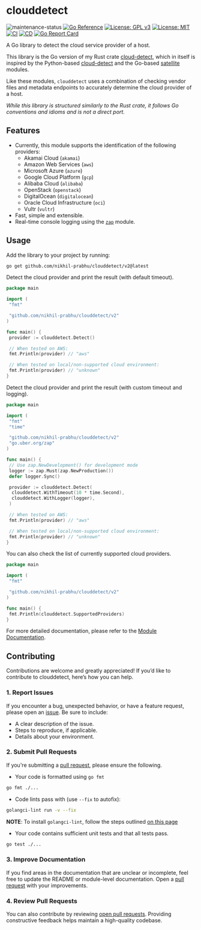 # clouddetect

![maintenance-status](https://img.shields.io/badge/maintenance-actively--developed-brightgreen.svg)
[![Go Reference](https://pkg.go.dev/badge/github.com/nikhil-prabhu/clouddetect.svg)](https://pkg.go.dev/github.com/nikhil-prabhu/clouddetect)
[![License: GPL v3](https://img.shields.io/badge/license-GPLv3-blue.svg)](https://www.gnu.org/licenses/gpl-3.0)
[![License: MIT](https://img.shields.io/badge/license-MIT-blue.svg)](https://opensource.org/license/mit)
[![CI](https://github.com/nikhil-prabhu/clouddetect/actions/workflows/ci.yml/badge.svg)](https://github.com/nikhil-prabhu/clouddetect/actions)
[![CD](https://github.com/nikhil-prabhu/clouddetect/actions/workflows/cd.yml/badge.svg)](https://github.com/nikhil-prabhu/clouddetect/actions)
[![Go Report Card](https://goreportcard.com/badge/github.com/nikhil-prabhu/clouddetect)](https://goreportcard.com/report/github.com/nikhil-prabhu/clouddetect)

A Go library to detect the cloud service provider of a host.

This library is the Go version of my Rust crate
[cloud-detect](https://github.com/nikhil-prabhu/cloud-detect), which in itself is
inspired by the Python-based
[cloud-detect](https://github.com/dgzlopes/cloud-detect) and the Go-based
[satellite](https://github.com/banzaicloud/satellite) modules.

Like these modules, `clouddetect` uses a combination of checking vendor files
and metadata endpoints to accurately determine the cloud provider of a host.

_While this library is structured similarly to the Rust crate, it follows Go
conventions and idioms and is not a direct port._

## Features

- Currently, this module supports the identification of the following providers:
  - Akamai Cloud (`akamai`)
  - Amazon Web Services (`aws`)
  - Microsoft Azure (`azure`)
  - Google Cloud Platform (`gcp`)
  - Alibaba Cloud (`alibaba`)
  - OpenStack (`openstack`)
  - DigitalOcean (`digitalocean`)
  - Oracle Cloud Infrastructure (`oci`)
  - Vultr (`vultr`)
- Fast, simple and extensible.
- Real-time console logging using the
  [`zap`](https://pkg.go.dev/go.uber.org/zap) module.

## Usage

Add the library to your project by running:

```bash
go get github.com/nikhil-prabhu/clouddetect/v2@latest
```

Detect the cloud provider and print the result (with default timeout).

```go
package main

import (
 "fmt"

 "github.com/nikhil-prabhu/clouddetect/v2"
)

func main() {
 provider := clouddetect.Detect()

 // When tested on AWS:
 fmt.Println(provider) // "aws"

 // When tested on local/non-supported cloud environment:
 fmt.Println(provider) // "unknown"
}
```

Detect the cloud provider and print the result (with custom timeout and logging).

```go
package main

import (
 "fmt"
 "time"

 "github.com/nikhil-prabhu/clouddetect/v2"
 "go.uber.org/zap"
)

func main() {
 // Use zap.NewDevelopment() for development mode
 logger := zap.Must(zap.NewProduction())
 defer logger.Sync()

 provider := clouddetect.Detect(
  clouddetect.WithTimeout(10 * time.Second),
  clouddetect.WithLogger(logger),
 )

 // When tested on AWS:
 fmt.Println(provider) // "aws"

 // When tested on local/non-supported cloud environment:
 fmt.Println(provider) // "unknown"
}
```

You can also check the list of currently supported cloud providers.

```go
package main

import (
 "fmt"

 "github.com/nikhil-prabhu/clouddetect/v2"
)

func main() {
 fmt.Println(clouddetect.SupportedProviders)
}
```

For more detailed documentation, please refer to
the [Module Documentation](https://pkg.go.dev/github.com/nikhil-prabhu/clouddetect).

## Contributing

Contributions are welcome and greatly appreciated! If you’d like to contribute
to clouddetect, here’s how you can help.

### 1. Report Issues

If you encounter a bug, unexpected behavior, or have a feature request, please open
an [issue](https://github.com/nikhil-prabhu/clouddetect/issues/new).
Be sure to include:

- A clear description of the issue.
- Steps to reproduce, if applicable.
- Details about your environment.

### 2. Submit Pull Requests

If you're submitting a
[pull request](https://github.com/nikhil-prabhu/clouddetect/compare), please
ensure the following.

- Your code is formatted using `go fmt`

```bash
go fmt ./...
```

- Code lints pass with (use `--fix` to autofix):

```bash
golangci-lint run -v --fix
```

**NOTE**: To install `golangci-lint`, follow the steps outlined
[on this page](https://golangci-lint.run/welcome/install/#local-installation)

- Your code contains sufficient unit tests and that all tests pass.

```bash
go test ./...
```

### 3. Improve Documentation

If you find areas in the documentation that are unclear or incomplete, feel free
to update the README or module-level documentation. Open a
[pull request](https://github.com/nikhil-prabhu/clouddetect/compare) with your improvements.

### 4. Review Pull Requests

You can also contribute by reviewing
[open pull requests](https://github.com/nikhil-prabhu/clouddetect/pulls?q=is%3Aopen+is%3Apr).
Providing constructive feedback helps maintain a high-quality codebase.
